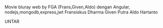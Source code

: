Movie bluray web by FGA (Frans,Given,Aldo) dengan Angular, nodejs,mongodb,express,jwt
Fransiskus Dharma
Given Putra
Aldo Hartanto

UNTAR